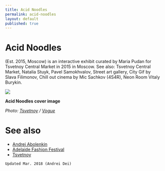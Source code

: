 ```yaml
---
title: Acid Noodles
permalink: acid-noodles
layout: default
published: true
---
```


# Acid Noodles

(Est. 2015, Moscow) is an interactive exhibit curated by Maria Pudan for Tsvetnoy Central Market in 2015 in Moscow. See also: Tsvetnoy Central Market, Natalia Stuyk, Pavel Samokhvalov, Street art gallery, City Gif by Slava Filimonov, Chill out cinema by Mic Sachkov (4S4R), Neon Room Vitaly Burykin.

![](https://static.vogue.ru/iblock/066/066d77e501eb3311e57d4415cf2555b6.jpg)

**Acid Noodles cover image**

*Photo: [Tsvetnoy](tsvetnoy) / [Vogue](https://www.vogue.ru/peopleparties/afisha/interaktivnaya_vystavka_acid_noodles_v_tsvetnom/)*

# See also

+ [Andrei Abolenkin](abolenkin-andrei)
+ [Adelaide Fashion Festival](adelaide-fashion-festival)
+ [Tsvetnoy](tsvetnoy)


`Updated Mar. 2018 (Andrei Dei)`
